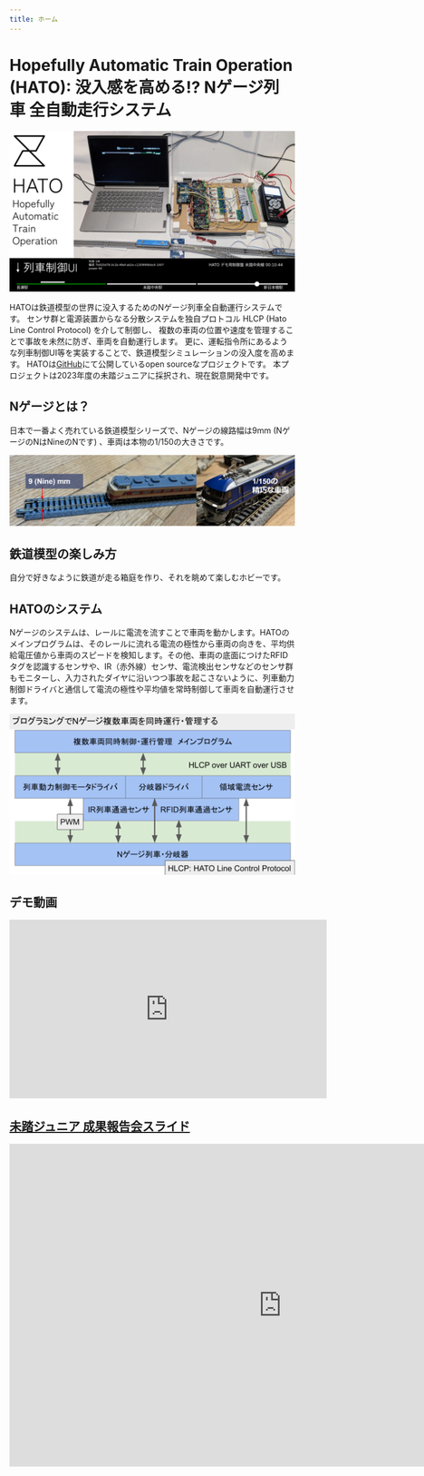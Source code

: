 ```yaml
---
title: ホーム
---
```

# Hopefully Automatic Train Operation (HATO): 没入感を高める!? Nゲージ列車 全自動走行システム

![Hero](/assets/hero.png)

HATOは鉄道模型の世界に没入するためのNゲージ列車全自動運行システムです。
センサ群と電源装置からなる分散システムを独自プロトコル HLCP (Hato Line Control Protocol) を介して制御し、
複数の車両の位置や速度を管理することで事故を未然に防ぎ、車両を自動運行します。
更に、運転指令所にあるような列車制御UI等を実装することで、鉄道模型シミュレーションの没入度を高めます。
HATOは[GitHub](https://nyiyui/hato)にて公開しているopen sourceなプロジェクトです。
本プロジェクトは2023年度の未踏ジュニアに採択され、現在鋭意開発中です。

## Nゲージとは？
日本で一番よく売れている鉄道模型シリーズで、Nゲージの線路幅は9mm (NゲージのNはNineのNです) 、車両は本物の1/150の大きさです。

![Nゲージの線路と車両](/assets/9mm.png)

## 鉄道模型の楽しみ方
自分で好きなように鉄道が走る箱庭を作り、それを眺めて楽しむホビーです。

## HATOのシステム

Nゲージのシステムは、レールに電流を流すことで車両を動かします。HATOのメインプログラムは、そのレールに流れる電流の極性から車両の向きを、平均供給電圧値から車両のスピードを検知します。その他、車両の底面につけたRFIDタグを認識するセンサや、IR（赤外線）センサ、電流検出センサなどのセンサ群もモニターし、入力されたダイヤに沿いつつ事故を起こさないように、列車動力制御ドライバと通信して電流の極性や平均値を常時制御して車両を自動運行させます。

![HATOのシステム](/assets/system.png)

## デモ動画

<iframe width="560" height="315" src="https://www.youtube-nocookie.com/embed/rcGFUpEQFpU?si=cXUUK7CVFKUmiYCf&amp;controls=0" title="YouTube video player" frameborder="0" allow="accelerometer; autoplay; clipboard-write; encrypted-media; gyroscope; picture-in-picture; web-share" allowfullscreen></iframe>

## [未踏ジュニア 成果報告会スライド](https://jr.mitou.org/projects/2023/hato)

<iframe src="https://docs.google.com/presentation/d/e/2PACX-1vTg74KgWRsJZkHOSdoS3f1Vs6Y6JPuo3XhNAyqh0CFVfhQ8ePn3AFxCCRjI8Nd3yi_bosN9fE0dCZWN/embed?start=false&loop=false&delayms=3000" frameborder="0" width="960" height="569" allowfullscreen="true" mozallowfullscreen="true" webkitallowfullscreen="true"></iframe>

<!--
## 今後の目標
-->
<!--
詳細は、こちらのスライドを参照してください。初めてのお披露は、11月3日の成果報告会になります。よろしければ、ぜひご参加ください。
-->
